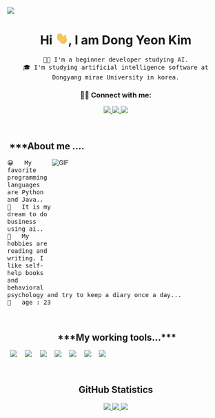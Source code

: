 <!-- 방문자 카운터 -->
<p align="left">
  <img src="https://hits.seeyoufarm.com/api/count/incr/badge.svg?url=https%3A%2F%2Fgithub.com%2FKdyeon00&count_bg=%23FF6E96&title_bg=%23555555&icon=&icon_color=%23E7E7E7&title=Visitors&edge_flat=false"/>
</p>

<!-- 소개 섹션 -->
<h1 align="center">Hi <img src="https://raw.githubusercontent.com/ABSphreak/ABSphreak/master/gifs/Hi.gif" width="30px">, I am Dong Yeon Kim </h1>

<p align="center"> 
  <samp>
    🧑‍💻 I'm a beginner developer studying AI.
    <br>
    🎓 I'm studying artificial intelligence software at Dongyang mirae University in korea.
  </samp>
</p>

<!-- 소셜 미디어 및 웹사이트 링크 -->
<h3 align="center">🤝🏻 Connect with me:</h3>
<p align="center">
 <a href="https://blog.naver.com/kdyeon_00" target="_blank">
  <img src="https://img.shields.io/badge/Naver_Blog-03C75A?style=for-the-badge&logo=naver&logoColor=white"/>
 </a>
 <a href="https://parancoding00.tistory.com/" target="_blank">
  <img src="https://img.shields.io/badge/Tistory-000000?style=for-the-badge&logo=tistory&logoColor=white"/>
 </a>
 <a href="https://www.instagram.com/ddong_yeon2/" target="_blank">
  <img src="https://img.shields.io/badge/Instagram-E4405F?style=for-the-badge&logo=instagram&logoColor=white"/>
 </a>
</p>

<br/>

<!-- 나에 대해 섹션 -->
<h2 align="left">&nbsp;***About me ....</h2>
<p>
  <img align="right" top="500" height="300" width="400" alt="GIF" src="https://media.giphy.com/media/SWoSkN6DxTszqIKEqv/giphy.gif">
  <samp>
    😀 &emsp; My favorite programming languages are Python and Java..<br/>
    👑 &emsp; It is my dream to do business using ai..<br/>
    💪 &emsp; My hobbies are reading and writing. I like self-help books and behavioral psychology and try to keep a diary once a day...<br/>
    👶 &emsp; age : 23<br/>
  </samp>
</p>

<br/>

<!-- 기술 및 도구 -->
<h2 align="center">&nbsp;***My working tools...***</h2>
<p align="left">
  <code> <img height="50" src="https://images.velog.io/post-images/doondoony/d72cb4c0-cfbd-11e8-b93f-579a7dec4e42/1200px-Python.svg.png"> </code>
  <code> <img height="50" src="https://www.vectorlogo.zone/logos/java/java-ar21.svg"> </code>
  <code> <img height="50" src="https://www.vectorlogo.zone/logos/jupyter/jupyter-ar21.svg"> </code>
  <code> <img height="50" src="https://www.vectorlogo.zone/logos/w3_html5/w3_html5-ar21.svg"> </code>
  <code> <img height="50" src="https://www.vectorlogo.zone/logos/mysql/mysql-ar21.svg"> </code>
  <code> <img height="50" src="https://www.vectorlogo.zone/logos/javascript/javascript-ar21.svg"> </code>
  <code> <img height="50" src="https://www.vectorlogo.zone/logos/tensorflow/tensorflow-ar21.svg"> </code>
</p>

<br/>
<!-- GitHub 통계 -->
<h2 align="center">GitHub Statistics</h2>
<p align="center">
<a href="https://github.com/martinkim1">
  <img height="180em" src="https://github-readme-stats-eight-theta.vercel.app/api?username=martinkim1&show_icons=true&theme=algolia&include_all_commits=true&count_private=true"/>
  <img height="180em" src="https://github-readme-stats-eight-theta.vercel.app/api/top-langs/?username=martinkim1&layout=compact&langs_count=8&theme=algolia"/>
  <img src="https://github-profile-summary-cards.vercel.app/api/cards/profile-details?username=martinkim1&theme=alogolia" />
</a>
</p>
